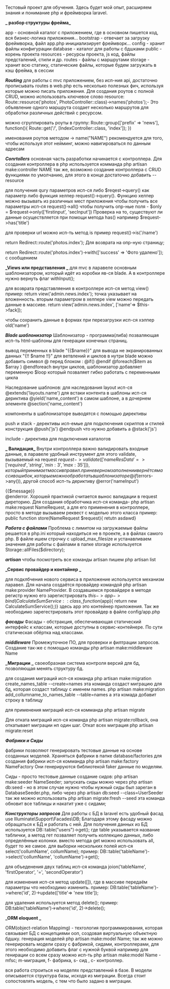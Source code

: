 Тестовый проект для обучения. Здесь будет мой опыт, расширяем знания и понимание php и фреймворка laravel.

**_ разбор структуры фрейма_**

app - основной каталог с приложением, где в основном пишется код, вся бизнес-логика приложения...
bootstrap - отвечает за загрузку фреймворка, файл app.php инициализирует фреймворк...
config - хранит файлы конфигурации
database - каталог для работы с бдшками
public - корень проекта
resources - ресурсы проекта, js код, файлы предсталений, стили и др.
routes - файлы с маршрутами
storage - хранит всю статику, статические файлы, которые будем загружать в кэш фрейма, в сессии

**_Routing_**
для работы с mvc приложением, без исп-ния api, достаточно прописывать routes в web.php
есть несколько полезных фич, используя которые можно писать приложения. Для создания роутов с полной CRUD, можно использовать ключевое слово resource:
Route::resource('photos', PhotoController::class)->names('photos');- Это объявление одного маршрута создает несколько маршрутов для обработки различных действий с ресурсом.

можно сгруппировать роуты в группу:
Route::group(['prefix' => 'news'], function(){
Route::get('/', [IndexController::class, 'index']);
})

именования роутов методом -> name("NAME") рекомендуется для того, чтобы используя этот нейминг, можно навигироваться по данным адресам

**_Conrtollers_**
основная часть разработки начинается с контроллера. Для создания контроллера в php используется комманда php artisan make:controller NAME
так же, возможно создание контроллера с CRUD функциями по умолчанию, для этого в конце достаточно добавить --resource

для получения qury параметров исп-ся либо $reqest->query() как параметр либо функция хелпер request()->query(). Функцию хелпер можно вызывать из различных мест приложения
чтобы получить все параметры исп-ся request()->all()
чтобы получить опр-ные поля - $only = $request->only(['firstinput', 'secInput'])
Проверка на то, существуют ли данные осуществляется при помощи метода has() например $request->has('title')

для проверки url можно исп-ть метод is пример request()->is('/name')

return Redirect::route('photos.index'); Для возврата на опр-ную страницу;

return Redirect::route('photos.index')->with(['success' => 'Фото удалено']); c сообщением

**_Views или представления _**
для mvc в ларавеле основным шаблонизатором, который идёт из коробки яв-ся blade. А в контроллере нужно вернуть флаг withInput();

для возврата представляения в контроллере исп-ся метод view() пример: return view('admin.news.index'); точка указывает на вложенность.
вторым параметром в хелпере view можно передать данные в массиве. return view('admin.news.index', ['name'=> $this->fack]);

чтобы сохранить данные в формах при перезагрузки исп-ся хэлпер old('name')

**_Blade шаблонизатор_**
Шаблонизатор - программа(либа) позваляющая исп-ть html-шаблоны для генерации конечных страниц.

вывод переменных в blade "{{$name}}"
для вывода не экранированных данных "{!! $name !!}"
для ветвлений и циклов в нутри blade можно добавить символ @ перед блоком : @if() @endif @foreach($item as $array ) @endforeach
внутри циклов, шаблонизатор добавляет переменную $loop который позваляет гибко работать с переменными цикла

Наследование шаблонов: для наследования layout исп-ся @extends('layouts.name')
для встаки контента в шаблоны исп-ся дериктива @yield('name_content') в самом шаблоне, а в дочернем элементе @section('name_content')

компоненты в шаблонизаторе выводятся с помощью директивы <x-name></x-name>

push и stack - дерективы исп-емые для подключения скриптов и стилей конструкция @push('js') @endpush что нужно добавить а @stack('js')

include - директива для подключения каталогов

**_ Валидация_**
Внутри контроллера важно валидировать входные данные, в ларавеле удобный инструмент для этого validate, вызываемый на request
$request->validate(['nameResData'=>['required', 'string', 'min:3', 'max:35' ]]), который принимает массив правил. 
при неверном заполнении вернётся массив ошибок, которые можно обработать в шаблонизаторе @if($errors->any()),
другой способ исп-ть дериктиву @error('nameInput')<div>{{$message}}</div> @enderror.
Хорошей практикой считается вынос валидации в request диреторию. Для создания обработчика исп-ся команда- php artisan make:request NameRequest,
а для его применения в контроллере, просто в методе вызываем реквест с моделью этого класса пример: public function store(NameRequest $request){ retutn asdawd}

**_Работа с файлами_**
Проблема с лимитом на загружаемые файлы решается в php.ini который находиться не в проекте,
а в файлах самого php. В файле ишем строчку с upload_max_filesize и устанавливаем значения
для работы с файлами в папке storage используется Storage::allFiles($directory);

**_artisan_**
чтобы посмотреть все команды artisan пишем php artisan list

**_Сервис провайдер и контайнер _**

для подклбчения нового сервиса в приложение используется механизм ларавел. Для начала создаётся провайдер командой php artisan make:provider NameProvider.
В создавшемся провайдере в методе регистр нужно его зарегистрировать $this->app->bind(CalculateSumService::class, function ($app){
return new CalculateSumService();)} здесь app это контейнер приложения. Так же необходимо зарегестрировать этот провайдер в файле config/app.php

**_фасады_**
Фасады - обстракция, обеспечивающая статический интерфейс к классам, которые доступны в сервис-контейнере. По сути статическая обёртка над классами.

**_middleware_**
Промежуточное ПО, для проверки и филтрации запросов.
Создание так-же с помощью команды php artisan make:middleware Name

**_Миграции _**
своеобразная система контроля версий для бд, позволяющая менять структуру бд.

для создания миграций исп-ся команда php artisan make:migration create_names_table --create=names
эта команда создаст миграцию для бд, которая создаст таблицу с именем names.
php artisan make:migration add_collumname_to_names_table --table=names а эта комада добавит строку в таблицу

для применения миграций исп-ся комманда php artisan migrate

Для отката миграций исп-ся команда php artisan migrate:rollback, она откатывает миграции нп один шаг.
Откат всех миграция php artisan migrate:reset

**_Фабрики и Сиды_**

фабрики позволяют генерировать тестовые данные на основе созданных моделей.
Храняться фабрики в папке database/factories для создания фабрики исп-ся комманда php artisan make:factory NameFactory
Они генерируются библиотекой faker данные по моделям.

Сиды - просто тестовые данные
создание сидов: php artisan make:seeder NameSeeder;
запускать сиды можно через php artisan db:seed - но в этом случае нужно чтобы нужный сиды был зареган в DatabaseSeeder.php,
либо через php artisan db:seed --class=UserSeeder
так же можно использовать php artisan migrate:fresh --seed эта команда обновит все таблицы и накатит уже с сидами;

**_Конструкторы запросов_**
Для работы с БД в laravel есть удобный фасад use Illuminate\Support\Facades\DB; Благодаря этому фасаду можно обращаться к БД и работать с ней.
Для получения данных из БД используется DB::table("users")->get(); где table указывается название таблички, а метод гет позваляет получить коллекцию данных, либо определённые колонки.
вместо метода get можно использовать all, будет то же самое.
для выборки нескольких полей исп-ся select('collumName', collumName); пример: DB::table('tableName')->select('collumName', 'collumName')->get();

для объеденения двух таблиц исп-ся команда joion('tableName', 'firstOperator', '=', 'secondOperator')

для изменения исп-ся метод update([]), где в массиве передаём параметры что необходимо изменить.
пример: DB:table('tableName')->where('id', 2)->update(['title'=> 'new title']);

для удаления используется метод delete(); пример: DB:table('tableName')->where('id', 2)->delete();

**_ORM eloquent _**

ORM(object-relation Mappimg) - техгология программирования, которая связывает БД с концепциями ооп, создовая виртуальную объектную бдшку.
генерация моделей php artisan make:model Name; так же можно генерировать модели сразу с фабрикой, сидами, контроллерами, для этого необходимо добавить флаг с нужной буквой
например для генирации со всем сразу можно исп-ть php artisan make:model Name -mfsc; m-миграция, f- фабрика, s- сид , c- контроллер.

вся работа строиться на моделях представлений в базе. В модели описывается структура базы, исходя из миграции. Всегда стоит сопостовлять модель, с тем
что было задано в миграции. 


